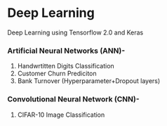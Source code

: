 # Deep Learning
Deep Learning using Tensorflow 2.0 and Keras

### Artificial Neural Networks (ANN)-
1. Handwrtitten Digits Classification
2. Customer Churn Prediciton
3. Bank Turnover (Hyperparameter+Dropout layers)

### Convolutional Neural Network (CNN)-
1. CIFAR-10 Image Classification
